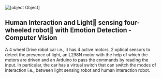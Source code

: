 ![[object Object]](https://socialify.git.ci/CodeBreaker444/four-wheeled-robot-with-emotion-detection-and-light-sensing/image?description=1&font=KoHo&issues=1&language=1&logo=https%3A%2F%2Favatars.githubusercontent.com%2Fu%2F20869542%3Fv%3D4&owner=1&pattern=Floating%20Cogs&pulls=1&theme=Light)

## Human Interaction and Light🔦 sensing four-wheeled robot🤖 with Emotion Detection - Computer Vision

A 4 wheel Drive robot car i.e., it has 4 active motors, 2 optical sensors to detect the presence of light, an L298N motor with the help of which the motors are driven and an Arduino to pass the commands by reading the input. In particular, the car has a virtual switch that can switch the modes of interaction i.e., between light sensing robot and human interaction robot.
